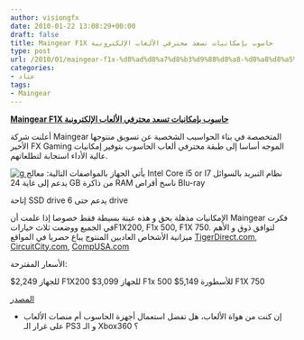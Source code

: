 ```yaml
---
author: visiongfx
date: 2010-01-22 13:08:29+00:00
draft: false
title: Maingear F1X حاسوب بإمكانيات تسعد محترفي الألعاب الإلكترونية
type: post
url: /2010/01/maingear-f1x-%d8%ad%d8%a7%d8%b3%d9%88%d8%a8-%d8%a8%d8%a5%d9%85%d9%83%d8%a7%d9%86%d9%8a%d8%a7%d8%aa-%d8%aa%d8%b3%d8%b9%d8%af-%d9%85%d8%ad%d8%aa%d8%b1%d9%81%d9%8a-%d8%a7%d9%84%d8%a3%d9%84%d8%b9%d8%a7/
categories:
- عتاد
tags:
- Maingear
---
```


[**Maingear F1X حاسوب بإمكانيات تسعد محترفي الألعاب الإلكترونية**](http://www.it-scoop.com/2010/01/maingear-f1x-%d8%ad%d8%a7%d8%b3%d9%88%d8%a8-%d8%a8%d8%a5%d9%85%d9%83%d8%a7%d9%86%d9%8a%d8%a7%d8%aa-%d8%aa%d8%b3%d8%b9%d8%af-%d9%85%d8%ad%d8%aa%d8%b1%d9%81%d9%8a-%d8%a7%d9%84%d8%a3%d9%84%d8%b9%d8%a7/)




أعلنت شركة Maingear المتخصصة في بناء الحواسيب الشخصية عن تسويق منتوجها الأخير  FX Gaming الموجه أساسا إلى طبقة محترفي ألعاب الحاسوب بتوفير إمكانيات عالية الأداء استجابة لتطلعاتهم.




[![g](http://www.digitaltrends.com/wp-content/uploads/2010/01/f1x-opencase1.jpg)
](http://www.it-scoop.com/2010/01/maingear-f1x-%d8%ad%d8%a7%d8%b3%d9%88%d8%a8-%d8%a8%d8%a5%d9%85%d9%83%d8%a7%d9%86%d9%8a%d8%a7%d8%aa-%d8%aa%d8%b3%d8%b9%d8%af-%d9%85%d8%ad%d8%aa%d8%b1%d9%81%d9%8a-%d8%a7%d9%84%d8%a3%d9%84%d8%b9%d8%a7/)
يأتي الجهاز بالمواصفات التالية:
معالج  Intel Core i5 or I7
نظام التبريد بالسوائل
يدعم إلى غاية  24 GB من ذاكرة RAM
ناسخ أقراص Blu-ray




إتاحة SSD drive
يدعم حتى 6   drive




الإمكانيات مذهلة بحق و هذه عينة بسيطة فقط خصوصا إذا علمت أن Maingear فكرت في الجميع ووضعت ثلاث خياراتF1X200,  F1x 500,  F1X 750.  لتوافق ذوق و الأهم  ميزانية الأشخاص العاديين
المنتوج يباع حصريا في المواقع [TigerDirect.com](http://www.TigerDirect.com), [CircuitCity.com](http://www.circuitcity.com/), [CompUSA.com](http://www.compusa.com/)




الأسعار المقترحة:




$2,249  للجهاز F1X200
$3,099 للجهاز F1x 500
$5,149 للأسطورة F1X 750




[المصدر](http://www.digitaltrends.com/computing/maingear-f1x-gaming-rig-cpus-go-up-to-3-6-ghz/)




- إن كنت من هواة الألعاب، هل تفضل استعمال أجهزة الحاسوب أم منصات الألعاب على غرار الـ PS3 و الـ Xbox360 ؟






